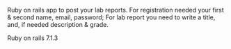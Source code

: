 Ruby on rails app to post your lab reports.
 For registration needed your first & second name, email, password;
 For lab report you need to write a title, and, if needed description & grade.  

Ruby on rails 7.1.3